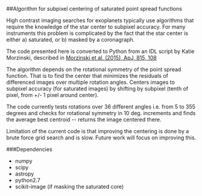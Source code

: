 ##Algorithm for subpixel centering of saturated point spread functions

High contrast imaging searches for exoplanets typically use algorithms that require the knowledge of the star center to subpixel accuracy. For many instruments this problem is complicated by the fact that the star center is either a) saturated, or b) masked by a coronagraph.

The code presented here is converted to Python from an IDL script by Katie Morzinski, described in [Morzinski et al. (2015), ApJ, 815, 108](http://adsabs.harvard.edu/abs/2015ApJ...815..108M)

The algorithm depends on the rotational symmetry of the point spread function. That is to find the center that minimizes the residuals of differenced images over multiple rotation angles. Centers images to subpixel accuracy (for saturated images) by shifting by subpixel (tenth of pixel, from +/- 1 pixel around center). 

The code currently tests rotations over 36 different angles i.e. from 5 to 355 degrees and checks for rotational symmetry in 10 deg. increments and finds the average best centroid -- returns the image centered there.

Limitation of the current code is that improving the centering is done by a brute force grid search and is slow. Future work will focus on improving this.

###Dependencies
* numpy
* scipy
* astropy
* python2.7 
* scikit-image (if masking the saturated core)
